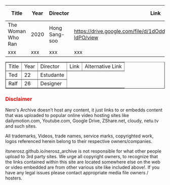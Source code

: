 | Title | Year | Director | Link | Alternative Link |
| --- | --- | --- | --- | --- |
| The Woman Who Ran | 2020 | Hong Sang-soo | https://drive.google.com/file/d/1dOdd1aYjyfum65m1RfiKVueNgsE-ldPO/view | xxxx |
| xxx | xxx | xxx | xxx | xxx |


<table border="1">
    <tr>
        <td>Title</td>
        <td>Year</td>
        <td>Director</td>
        <td>Link</td>
        <td>Alternative Link</td>
    </tr>
    <tr>
        <td>Ted</td>
        <td>22</td>
        <td>Estudante</td>
    </tr>
    <tr>
        <td>Ralf</td>
        <td>26</td>
        <td>Designer</td>
    </tr>
</table>





















































































### <span style="color: red">Disclaimer</span>

Nero's Archive doesn’t host any content, it just links to or embedds content that was uploaded to popular online video hosting sites like dailymotion.com, Youtube.com, Google Drive, ZShare.net, cloudy, netu.tv and such sites.
 
All trademarks, Videos, trade names, service marks, copyrighted work, logos referenced herein belong to their respective owners/companies. 
 
itsnerosz.github.io/nerosz_archive is not responsible for what other people upload to 3rd party sites. We urge all copyright owners, to recognize that the links contained within this site are located somewhere else on the web or video embedded are from other various site like included above!. If you have any legal issues please contact appropriate media file owners / hosters.
